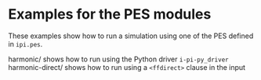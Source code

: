 Examples for the PES modules
============================

These examples show how to run a simulation using one of the PES defined in
`ipi.pes`.

harmonic/ shows how to run using the Python driver `i-pi-py_driver`
harmonic-direct/ shows how to run using a `<ffdirect>` clause in the input
